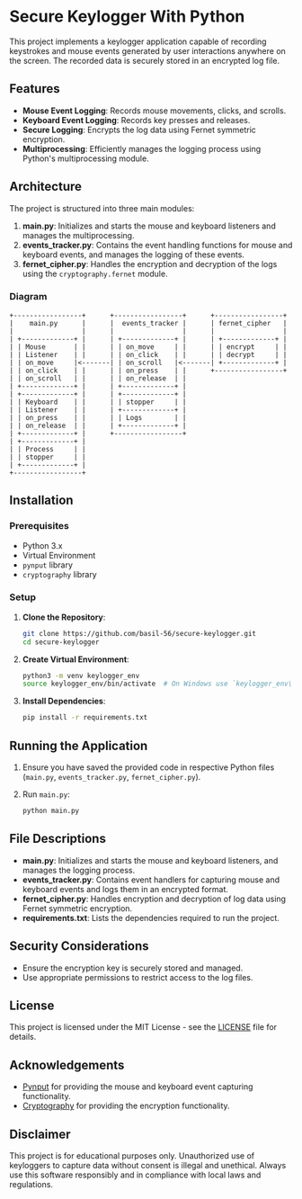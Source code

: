 # Secure Keylogger With Python

This project implements a keylogger application capable of recording keystrokes and mouse events generated by user interactions anywhere on the screen. The recorded data is securely stored in an encrypted log file.

## Features

- **Mouse Event Logging**: Records mouse movements, clicks, and scrolls.
- **Keyboard Event Logging**: Records key presses and releases.
- **Secure Logging**: Encrypts the log data using Fernet symmetric encryption.
- **Multiprocessing**: Efficiently manages the logging process using Python's multiprocessing module.


## Architecture

The project is structured into three main modules:

1. **main.py**: Initializes and starts the mouse and keyboard listeners and manages the multiprocessing.
2. **events_tracker.py**: Contains the event handling functions for mouse and keyboard events, and manages the logging of these events.
3. **fernet_cipher.py**: Handles the encryption and decryption of the logs using the `cryptography.fernet` module.

### Diagram
```
+-----------------+      +-----------------+      +-----------------+
|    main.py      |      |  events_tracker |      | fernet_cipher   |
|                 |      |                 |      |                 |
| +-------------+ |      | +-------------+ |      | +-------------+ |
| | Mouse       | |      | | on_move     | |      | | encrypt     | |
| | Listener    | |      | | on_click    | |      | | decrypt     | |
| | on_move     |<-------| | on_scroll   |<-------| +-------------+ |
| | on_click    | |      | | on_press    | |      +-----------------+
| | on_scroll   | |      | | on_release  | |
| +-------------+ |      | +-------------+ |
| +-------------+ |      | +-------------+ |
| | Keyboard    | |      | | stopper     | |
| | Listener    | |      | +-------------+ |
| | on_press    | |      | | Logs        | |
| | on_release  | |      | +-------------+ |
| +-------------+ |      +-----------------+
| +-------------+ |
| | Process     | |
| | stopper     | |
| +-------------+ |
+-----------------+
```

## Installation

### Prerequisites

- Python 3.x
- Virtual Environment
- `pynput` library
- `cryptography` library

### Setup

1. **Clone the Repository**:

    ```bash
    git clone https://github.com/basil-56/secure-keylogger.git
    cd secure-keylogger
    ```

2. **Create Virtual Environment**:

    ```bash
    python3 -m venv keylogger_env
    source keylogger_env/bin/activate  # On Windows use `keylogger_env\Scripts\activate`
    ```

3. **Install Dependencies**:

    ```bash
    pip install -r requirements.txt
    ```

## Running the Application

1. Ensure you have saved the provided code in respective Python files (`main.py`, `events_tracker.py`, `fernet_cipher.py`).
2. Run `main.py`:

    ```bash
    python main.py
    ```

## File Descriptions

- **main.py**: Initializes and starts the mouse and keyboard listeners, and manages the logging process.
- **events_tracker.py**: Contains event handlers for capturing mouse and keyboard events and logs them in an encrypted format.
- **fernet_cipher.py**: Handles encryption and decryption of log data using Fernet symmetric encryption.
- **requirements.txt**: Lists the dependencies required to run the project.

## Security Considerations

- Ensure the encryption key is securely stored and managed.
- Use appropriate permissions to restrict access to the log files.

## License

This project is licensed under the MIT License - see the [LICENSE](LICENSE) file for details.

## Acknowledgements

- [Pynput](https://pynput.readthedocs.io/en/latest/) for providing the mouse and keyboard event capturing functionality.
- [Cryptography](https://cryptography.io/en/latest/) for providing the encryption functionality.

## Disclaimer

This project is for educational purposes only. Unauthorized use of keyloggers to capture data without consent is illegal and unethical. Always use this software responsibly and in compliance with local laws and regulations.
